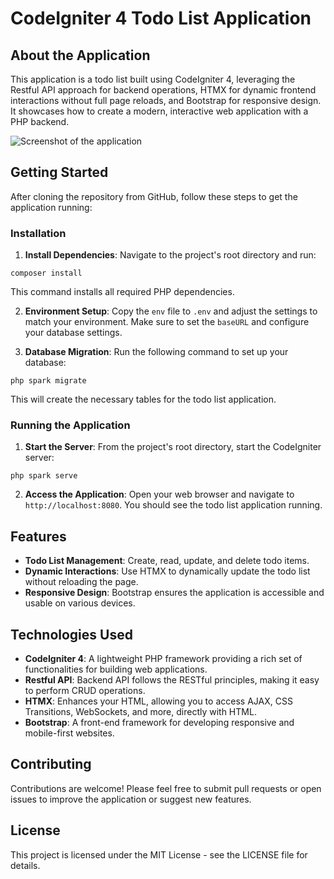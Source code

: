 # CodeIgniter 4 Todo List Application

## About the Application

This application is a todo list built using CodeIgniter 4, leveraging the Restful API approach for backend operations, HTMX for dynamic frontend interactions without full page reloads, and Bootstrap for responsive design. It showcases how to create a modern, interactive web application with a PHP backend.

![Screenshot of the application](/assets/TodoApp.png "Application Screenshot")

## Getting Started

After cloning the repository from GitHub, follow these steps to get the application running:

### Installation

1. **Install Dependencies**: Navigate to the project's root directory and run:

```
composer install
```

This command installs all required PHP dependencies.

2. **Environment Setup**: Copy the `env` file to `.env` and adjust the settings to match your environment. Make sure to set the `baseURL` and configure your database settings.

3. **Database Migration**: Run the following command to set up your database:

```
php spark migrate
```

This will create the necessary tables for the todo list application.


### Running the Application

1. **Start the Server**: From the project's root directory, start the CodeIgniter server:

`
php spark serve
`


2. **Access the Application**: Open your web browser and navigate to `http://localhost:8080`. You should see the todo list application running.

## Features

- **Todo List Management**: Create, read, update, and delete todo items.
- **Dynamic Interactions**: Use HTMX to dynamically update the todo list without reloading the page.
- **Responsive Design**: Bootstrap ensures the application is accessible and usable on various devices.

## Technologies Used

- **CodeIgniter 4**: A lightweight PHP framework providing a rich set of functionalities for building web applications.
- **Restful API**: Backend API follows the RESTful principles, making it easy to perform CRUD operations.
- **HTMX**: Enhances your HTML, allowing you to access AJAX, CSS Transitions, WebSockets, and more, directly with HTML.
- **Bootstrap**: A front-end framework for developing responsive and mobile-first websites.

## Contributing

Contributions are welcome! Please feel free to submit pull requests or open issues to improve the application or suggest new features.

## License

This project is licensed under the MIT License - see the LICENSE file for details.